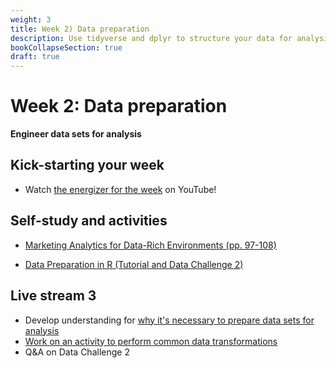 ```yaml
---
weight: 3
title: Week 2) Data preparation
description: Use tidyverse and dplyr to structure your data for analysis, and generate data reports using R Markdown.
bookCollapseSection: true
draft: true
---
```


# Week 2: Data preparation

__Engineer data sets for analysis__

## Kick-starting your week
- Watch [the energizer for the week](https://youtu.be/tctr4GgrD4w) on YouTube!

## Self-study and activities
- [Marketing Analytics for Data-Rich Environments (pp. 97-108)](http://dx.doi.org/10.1509/jm.15.0413)
<!--- The ITO (input-transformation-output) process
- Zooming in on "transformation": common data operations (and how they're related to different data set types)-->
- [Data Preparation in R (Tutorial and Data Challenge 2)](docs/tutorials/data-preparation)
<!--- Video: data set engineering (Hannes)
-->

## Live stream 3
- Develop understanding for [why it's necessary to prepare data sets for analysis](https://youtu.be/z_Hh1jlL1Ac)
- [Work on an activity to perform common data transformations](activity.md)
- Q&A on Data Challenge 2


<!--- Ethics in scraping and APIs *live*
-->
